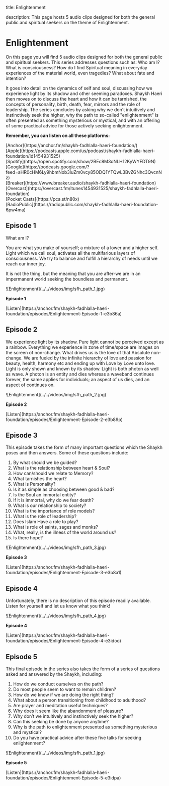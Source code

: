 title: Enlightenment

description: This page hosts 5 audio clips designed for both the general public and spiritual seekers on the theme of Enlightenment.

# Enlightenment

On this page you will find 5 audio clips designed for both the general public and spiritual seekers. This series addresses questions such as: Who am I? What is consciousness? How do I find Spiritual meaning in everyday experiences of the material world, even tragedies? What about fate and intention?

It goes into detail on the dynamics of self and soul, discussing how we experience light by its shadow and other seeming paradoxes. Shaykh Haeri then moves on to discuss the heart and how it can be tarnished, the concepts of personality, birth, death, fear, mirrors and the role of leadership. The series concludes by asking why we don't intuitively and instinctively seek the higher, why the path to so-called "enlightenment" is often presented as something mysterious or mystical, and with an offering of some practical advice for those actively seeking enlightenment.

<div markdown="1" class="card article sidebar center">

**Remember, you can listen on all these platforms:**

<div markdown="3" class="audio-link">
[Anchor](https://anchor.fm/shaykh-fadhlalla-haeri-foundation/)
</div>

<div markdown="3" class="audio-link">
[Apple](https://podcasts.apple.com/us/podcast/shaykh-fadhlalla-haeri-foundation/id1454931525)
</div>

<div markdown="3" class="audio-link">
[Spotify](https://open.spotify.com/show/2BEc8M3oNLH12KyWYFDT9N) 
</div>

<div markdown="3" class="audio-link">
[Google](https://podcasts.google.com/?feed=aHR0cHM6Ly9hbmNob3IuZm0vcy85ODQ1YTQwL3BvZGNhc3QvcnNz)
</div>

<div markdown="3" class="audio-link">
[Breaker](https://www.breaker.audio/shaykh-fadhlalla-haeri-foundation)
</div>

<div markdown="3" class="audio-link">
[Overcast](https://overcast.fm/itunes1454931525/shaykh-fadhlalla-haeri-foundation)
</div>

<div markdown="3" class="audio-link">
[Pocket Casts](https://pca.st/n80x)
</div>

<div markdown="3" class="audio-link">
[RadioPublic](https://radiopublic.com/shaykh-fadhlalla-haeri-foundation-6pw4ma)
</div>

</div>

## Episode 1

What am I?

You are what you make of yourself; a mixture of a lower and a higher self. Light which we call soul, activates all the multifarious layers of consciousness. We try to balance and fulfill a hierarchy of needs until we reach our inner joy.

It is not the thing, but the meaning that you are after-we are in an impermanent world seeking the boundless and permanent.

<div markdown="1" class="card video sidebar center gemoji center-content center-card">

<div markdown="2" class="video-image">
![Enlightenment](../../videos/img/sfh_path_1.jpg)
</div>

**Episode 1**

<div markdown="3" class="video-link">
[Listen](https://anchor.fm/shaykh-fadhlalla-haeri-foundation/episodes/Enlightenment-Episode-1-e3b86a)
</div>

</div>

<div markdown="1" class="clear"></div>

## Episode 2

We experience light by its shadow. Pure light cannot be perceived except as a rainbow. Everything we experience in zone of time/space are images on the screen of non-change. What drives us is the love of that Absolute non-change. We are fueled by the infinite hierarchy of love and passion for beauty, health, harmony etc and ending up with Love by Love unto love. Light is only shown and known by its shadow. Light is both photon as well as wave. A photon is an entity and dies whereas a waveband continues forever, the same applies for individuals; an aspect of us dies, and an aspect of continues on.

<div markdown="1" class="card video sidebar center gemoji center-content center-card">

<div markdown="2" class="video-image">
![Enlightenment](../../videos/img/sfh_path_2.jpg)
</div>

**Episode 2**

<div markdown="3" class="video-link">
[Listen](https://anchor.fm/shaykh-fadhlalla-haeri-foundation/episodes/Enlightenment-Episode-2-e3b89p)
</div>

</div>

<div markdown="1" class="clear"></div>

## Episode 3

This episode takes the form of many important questions which the Shaykh poses and then answers. Some of these questions include:

1. By what should we be guided? 
2. What is the relationship between heart & Soul?
3. How can/should we relate to Memory? 
4. What tarnishes the heart? 
5. What is Personality? 
6. Is it as simple as choosing between good & bad?
7. Is the Soul an immortal entity? 
8. If it is immortal, why do we fear death? 
9. What is our relationship to society?
10. What is the importance of role models?
11. What is the role of leadership?
12. Does Islam Have a role to play?
13. What is role of saints, sages and monks? 
14. What, really, is the illness of the world around us?
15. Is there hope?

<div markdown="1" class="card video sidebar center gemoji center-content center-card">

<div markdown="2" class="video-image">
![Enlightenment](../../videos/img/sfh_path_3.jpg)
</div>

**Episode 3**

<div markdown="3" class="video-link">
[Listen](https://anchor.fm/shaykh-fadhlalla-haeri-foundation/episodes/Enlightenment-Episode-3-e3b8a1)
</div>

</div>

<div markdown="1" class="clear"></div>

## Episode 4

Unfortunately, there is no description of this episode readily available. Listen for yourself and let us know what you think!

<div markdown="1" class="card video sidebar center gemoji center-content center-card">

<div markdown="2" class="video-image">
![Enlightenment](../../videos/img/sfh_path_4.jpg)
</div>

**Episode 4**

<div markdown="3" class="video-link">
[Listen](https://anchor.fm/shaykh-fadhlalla-haeri-foundation/episodes/Enlightenment-Episode-4-e3idoo)
</div>

</div>

<div markdown="1" class="clear"></div>

## Episode 5

This final episode in the series also takes the form of a series of questions asked and answered by the Shaykh, including:

1. How do we conduct ourselves on the path?
2. Do most people seem to want to remain children?
3. How do we know if we are doing the right thing?
4. What about a person transitioning from childhood to adulthood?
5. Are prayer and meditation useful techniques?
6. Why does it seem like the abandonment of pleasure?
7. Why don’t we intuitively and instinctively seek the higher?
8. Can this seeking be done by anyone anytime?
9. Why is the path to enlightenment presented as something mysterious and mystical?
10. Do you have practical advice after these five talks for seeking enlightenment?

<div markdown="1" class="card video sidebar center gemoji center-content center-card">

<div markdown="2" class="video-image">
![Enlightenment](../../videos/img/sfh_path_1.jpg)
</div>

**Episode 5**

<div markdown="3" class="video-link">
[Listen](https://anchor.fm/shaykh-fadhlalla-haeri-foundation/episodes/Enlightenment-Episode-5-e3idpa)
</div>

</div>